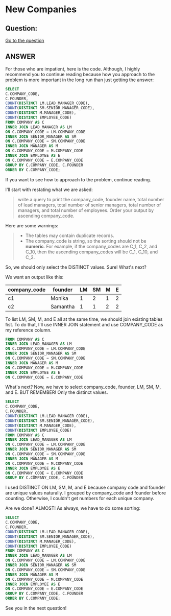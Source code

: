 # New Companies

## Question:

[Go to the question](https://www.hackerrank.com/challenges/the-company/problem?isFullScreen=true)

## ANSWER

For those who are impatient, here is the code. Although, I highly recommend you to continue reading because how you approach to the problem is more important in the long run than just getting the answer:

```sql
SELECT 
C.COMPANY_CODE,
C.FOUNDER,
COUNT(DISTINCT LM.LEAD_MANAGER_CODE),
COUNT(DISTINCT SM.SENIOR_MANAGER_CODE),
COUNT(DISTINCT M.MANAGER_CODE),
COUNT(DISTINCT EMPLOYEE_CODE)
FROM COMPANY AS C
INNER JOIN LEAD_MANAGER AS LM
ON C.COMPANY_CODE = LM.COMPANY_CODE
INNER JOIN SENIOR_MANAGER AS SM
ON C.COMPANY_CODE = SM.COMPANY_CODE
INNER JOIN MANAGER AS M
ON C.COMPANY_CODE = M.COMPANY_CODE
INNER JOIN EMPLOYEE AS E
ON C.COMPANY_CODE = E.COMPANY_CODE
GROUP BY C.COMPANY_CODE, C.FOUNDER
ORDER BY C.COMPANY_CODE;
```

If you want to see how to approach to the problem, continue reading. 

I'll start with restating what we are asked:

>write a query to print the company_code, founder name, total number of lead managers, total number of senior managers, total number of managers, and total number of employees. Order your output by ascending company_code.

Here are some warnings:

>- The tables may contain duplicate records.
>- The company_code is string, so the sorting should not be **numeric**. For example, if the company_codes are C_1, C_2, and C_10, then the ascending company_codes will be C_1, C_10, and C_2.

So, we should only select the DISTINCT values. Sure! What's next?

We want an output like this:

| company_code | founder | LM | SM | M | E |
| --- | --- | --- | --- | --- | --- |
| c1 | Monika | 1 | 2 | 1 | 2 |
| c2 | Samantha | 1 | 1 | 2 | 2 |

To list LM, SM, M, and E all at the same time, we should join existing tables fist. To do that, I'll use INNER JOIN statement and use COMPANY_CODE as my reference column.

```sql
FROM COMPANY AS C
INNER JOIN LEAD_MANAGER AS LM
ON C.COMPANY_CODE = LM.COMPANY_CODE
INNER JOIN SENIOR_MANAGER AS SM
ON C.COMPANY_CODE = SM.COMPANY_CODE
INNER JOIN MANAGER AS M
ON C.COMPANY_CODE = M.COMPANY_CODE
INNER JOIN EMPLOYEE AS E
ON C.COMPANY_CODE = E.COMPANY_CODE
```

What's next? Now, we have to select company_code, founder, LM, SM, M, and E. BUT REMEMBER! Only the distinct values.

```sql
SELECT
C.COMPANY_CODE,
C.FOUNDER,
COUNT(DISTINCT LM.LEAD_MANAGER_CODE),
COUNT(DISTINCT SM.SENIOR_MANAGER_CODE),
COUNT(DISTINCT M.MANAGER_CODE),
COUNT(DISTINCT EMPLOYEE_CODE)
FROM COMPANY AS C
INNER JOIN LEAD_MANAGER AS LM
ON C.COMPANY_CODE = LM.COMPANY_CODE
INNER JOIN SENIOR_MANAGER AS SM
ON C.COMPANY_CODE = SM.COMPANY_CODE
INNER JOIN MANAGER AS M
ON C.COMPANY_CODE = M.COMPANY_CODE
INNER JOIN EMPLOYEE AS E
ON C.COMPANY_CODE = E.COMPANY_CODE
GROUP BY C.COMPANY_CODE, C.FOUNDER
```

I used DISTINCT ON LM, SM, M, and E because company code and founder are unique values naturally. I grouped by company_code and founder before counting. Otherwise, I couldn't get numbers for each unique company.

Are we done? ALMOST! As always, we have to do some sorting:

```sql
SELECT
C.COMPANY_CODE,
C.FOUNDER,
COUNT(DISTINCT LM.LEAD_MANAGER_CODE),
COUNT(DISTINCT SM.SENIOR_MANAGER_CODE),
COUNT(DISTINCT M.MANAGER_CODE),
COUNT(DISTINCT EMPLOYEE_CODE)
FROM COMPANY AS C
INNER JOIN LEAD_MANAGER AS LM
ON C.COMPANY_CODE = LM.COMPANY_CODE
INNER JOIN SENIOR_MANAGER AS SM
ON C.COMPANY_CODE = SM.COMPANY_CODE
INNER JOIN MANAGER AS M
ON C.COMPANY_CODE = M.COMPANY_CODE
INNER JOIN EMPLOYEE AS E
ON C.COMPANY_CODE = E.COMPANY_CODE
GROUP BY C.COMPANY_CODE, C.FOUNDER
ORDER BY C.COMPANY_CODE;
```

See you in the next question!